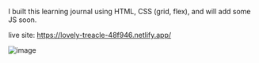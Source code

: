 I built this learning journal using HTML, CSS (grid, flex), and will add some JS soon.

live site: https://lovely-treacle-48f946.netlify.app/

![image](https://user-images.githubusercontent.com/26408789/223492253-19c24244-d31f-4ca0-b644-8942579cd8cb.png)
